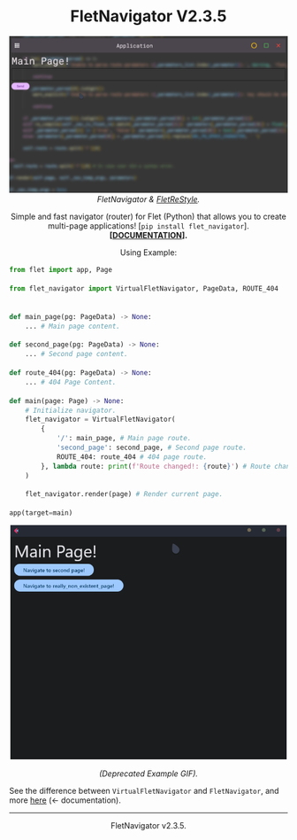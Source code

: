 <h1 align="center">FletNavigator V2.3.5</h1>
<p align="center"><img src="example2.gif" width=600><br><i>FletNavigator & <a href="https://github.com/xzripper/flet_restyle">FletReStyle</a>.</i></p>
<p align="center">Simple and fast navigator (router) for Flet (Python) that allows you to create multi-page applications! [<code>pip install flet_navigator</code>].<br><b>[<a href="https://github.com/xzripper/flet_navigator/blob/main/flet-navigator-docs.md">DOCUMENTATION</a>].</b></p>
<p align="center">Using Example:

```python
from flet import app, Page

from flet_navigator import VirtualFletNavigator, PageData, ROUTE_404


def main_page(pg: PageData) -> None:
    ... # Main page content.

def second_page(pg: PageData) -> None:
    ... # Second page content.

def route_404(pg: PageData) -> None:
    ... # 404 Page Content.

def main(page: Page) -> None:
    # Initialize navigator.
    flet_navigator = VirtualFletNavigator(
        {
            '/': main_page, # Main page route.
            'second_page': second_page, # Second page route.
            ROUTE_404: route_404 # 404 page route.
        }, lambda route: print(f'Route changed!: {route}') # Route change handler (optional).
    )

    flet_navigator.render(page) # Render current page.

app(target=main)
```

</p>

<p align="center"><img src="example.gif" width=500></p> <p align="center"><i>(Deprecated Example GIF).</i></p>

See the difference between ```VirtualFletNavigator``` and ```FletNavigator```, and more <a href="https://github.com/xzripper/flet_navigator/blob/main/flet-navigator-docs.md">here</a> (<- documentation).

<hr>
<p align="center">FletNavigator v2.3.5.</p></i>
